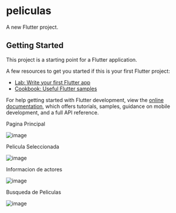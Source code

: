 # peliculas

A new Flutter project.

## Getting Started

This project is a starting point for a Flutter application.

A few resources to get you started if this is your first Flutter project:

- [Lab: Write your first Flutter app](https://docs.flutter.dev/get-started/codelab)
- [Cookbook: Useful Flutter samples](https://docs.flutter.dev/cookbook)

For help getting started with Flutter development, view the
[online documentation](https://docs.flutter.dev/), which offers tutorials,
samples, guidance on mobile development, and a full API reference.


Pagina Principal

![image](https://user-images.githubusercontent.com/56771357/218789109-53d2bbb2-9bf0-4d89-92d5-eea3b56b4350.png)



Pelicula Seleccionada

![image](https://user-images.githubusercontent.com/56771357/218789239-bbeda78b-bc3a-4c31-80e7-afe3ef230761.png)


Informacion de actores

![image](https://user-images.githubusercontent.com/56771357/218789406-7b1e96c1-907c-47a5-a028-e9cd3d326bfe.png)


Busqueda de Peliculas

![image](https://user-images.githubusercontent.com/56771357/218789495-f78e87a8-6048-46bc-8b4a-2d1df5aa66fc.png)

